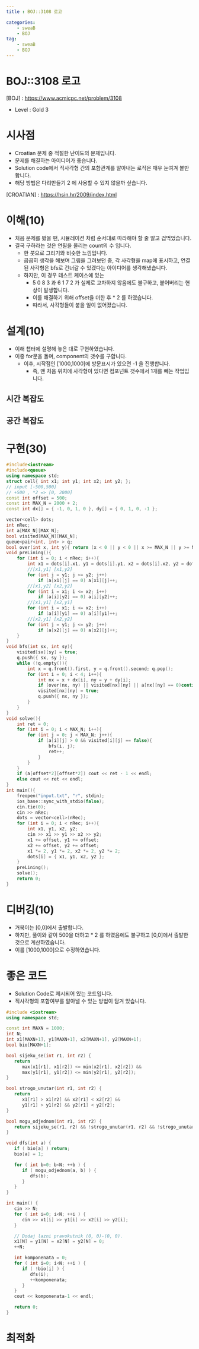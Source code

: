 ```yaml
---
title : BOJ::3108 로고

categories:
    - sweaB
    - BOJ
tag:
    - sweaB
    - BOJ
---
```

# BOJ::3108 로고
[BOJ] : <https://www.acmicpc.net/problem/3108>
- Level : Gold 3

# 시사점
- Croatian 문제 중 적절한 난이도의 문제입니다.
- 문제를 해결하는 아이디어가 좋습니다.
- Solution code에서 직사각형 간의 포함관계를 알아내는 로직은 매우 눈여겨 볼만 합니다.
- 해당 방법은 다리만들기 2 에 사용할 수 있지 않을까 싶습니다.
   
[CROATIAN] : <https://hsin.hr/2009/index.html>

# 이해(10)
- 처음 문제를 봤을 땐, 시뮬레이션 처럼 순서대로 따라해야 할 줄 알고 겁먹었습니다.
- 결국 구하라는 것은 연필을 올리는 count의 수 입니다.
  - 한 붓으로 그리기와 비슷한 느낌입니다.
  - 곰곰히 생각을 해보며 그림을 그려보던 중, 각 사각형을 map에 표시하고, 연결된 사각형은 bfs로
    건너갈 수 있겠다는 아이디어를 생각해냈습니다.
  - 하지만, 이 경우 테스트 케이스에 있는
    - 5 0 8 3 과 6 1 7 2 가 실제로 교차하지 않음에도 불구하고, 붙어버리는 현상이 발생합니다.
    - 이를 해결하기 위해 offset을 더한 후 * 2 를 하였습니다.
    - 따라서, 사각형들이 붙을 일이 없어졌습니다.

# 설계(10)
- 이해 챕터에 설명해 놓은 대로 구현하였습니다.
- 이중 for문을 돌며, component의 갯수를 구합니다.
  - 이후, 시작점인 [1000,1000]에 방문표시가 있으면 -1 을 진행합니다.
    - 즉, 맨 처음 위치에 사각형이 있다면 컴포넌트 갯수에서 1개를 빼는 작업입니다.


## 시간 복잡도

## 공간 복잡도

# 구현(30)


```cpp
#include<iostream>
#include<queue>
using namespace std;
struct cell{ int x1; int y1; int x2; int y2; };
// input [-500,500]
// +500 , *2 => [0, 2000]
const int offset = 500;
const int MAX_N = 2000 + 2;
const int dx[] = { -1, 0, 1, 0 }, dy[] = { 0, 1, 0, -1 };

vector<cell> dots;
int nRec;
int a[MAX_N][MAX_N];
bool visited[MAX_N][MAX_N];
queue<pair<int, int> > q;
bool over(int x, int y){ return (x < 0 || y < 0 || x >= MAX_N || y >= MAX_N); }
void preLining(){
    for (int i = 0; i < nRec; i++){
        int x1 = dots[i].x1, y1 = dots[i].y1, x2 = dots[i].x2, y2 = dots[i].y2;
        //[x1,y1] [x1,y2]
        for (int j = y1; j <= y2; j++)
            if (a[x1][j] == 0) a[x1][j]++;
        //[x1,y2] [x2,y2]
        for (int i = x1; i <= x2; i++)
            if (a[i][y2] == 0) a[i][y2]++;
        //[x1,y1] [x2,y1]
        for (int i = x1; i <= x2; i++)
            if (a[i][y1] == 0) a[i][y1]++;
        //[x2,y1] [x2,y2]
        for (int j = y1; j <= y2; j++)
            if (a[x2][j] == 0) a[x2][j]++;
    }
}
void bfs(int sx, int sy){
    visited[sx][sy] = true;
    q.push({ sx, sy });
    while (!q.empty()){
        int x = q.front().first, y = q.front().second; q.pop();
        for (int i = 0; i < 4; i++){
            int nx = x + dx[i], ny = y + dy[i];
            if (over(nx, ny) || visited[nx][ny] || a[nx][ny] == 0)continue;
            visited[nx][ny] = true;
            q.push({ nx, ny });
        }
    }
}
void solve(){
    int ret = 0;
    for (int i = 0; i < MAX_N; i++){
        for (int j = 0; j < MAX_N; j++){
            if (a[i][j] > 0 && visited[i][j] == false){
                bfs(i, j);
                ret++;
            }
        }
    }
    if (a[offset*2][offset*2]) cout << ret - 1 << endl;
    else cout << ret << endl;
}
int main(){
    freopen("input.txt", "r", stdin);
    ios_base::sync_with_stdio(false);
    cin.tie(0);
    cin >> nRec;
    dots = vector<cell>(nRec);
    for (int i = 0; i < nRec; i++){
        int x1, y1, x2, y2;
        cin >> x1 >> y1 >> x2 >> y2;
        x1 += offset, y1 += offset;
        x2 += offset, y2 += offset;
        x1 *= 2, y1 *= 2, x2 *= 2, y2 *= 2;
        dots[i] = { x1, y1, x2, y2 };
    }
    preLining();
    solve();
    return 0;
}
```

# 디버깅(10)
- 거북이는 [0,0]에서 출발합니다.
- 하지만, 풀이와 같이 500을 더하고 * 2 를 하였음에도 불구하고 [0,0]에서 출발한 것으로
  계산하였습니다.
- 이를 [1000,1000]으로 수정하였습니다.

# 좋은 코드

- Solution Code로 제시되어 있는 코드입니다.
- 직사각형의 포함여부를 알아낼 수 있는 방법이 담겨 있습니다.

```cpp
#include <iostream>
using namespace std;

const int MAXN = 1000;
int N;
int x1[MAXN+1], y1[MAXN+1], x2[MAXN+1], y2[MAXN+1];
bool bio[MAXN+1];

bool sijeku_se(int r1, int r2) {
   return
      max(x1[r1], x1[r2]) <= min(x2[r1], x2[r2]) &&
      max(y1[r1], y1[r2]) <= min(y2[r1], y2[r2]);
}

bool strogo_unutar(int r1, int r2) {
   return
      x1[r1] > x1[r2] && x2[r1] < x2[r2] &&
      y1[r1] > y1[r2] && y2[r1] < y2[r2];
}

bool mogu_odjednom(int r1, int r2) {
   return sijeku_se(r1, r2) && !strogo_unutar(r1, r2) && !strogo_unutar(r2, r1);
}

void dfs(int a) {
   if ( bio[a] ) return;
   bio[a] = 1;

   for ( int b=0; b<N; ++b ) {
      if ( mogu_odjednom(a, b) ) {
         dfs(b);
      }
   }
}

int main() {
   cin >> N;
   for ( int i=0; i<N; ++i ) {
      cin >> x1[i] >> y1[i] >> x2[i] >> y2[i];
   }

   // Dodaj lazni pravokutnik (0, 0)-(0, 0).
   x1[N] = y1[N] = x2[N] = y2[N] = 0;
   ++N;

   int komponenata = 0;
   for ( int i=0; i<N; ++i ) {
      if ( !bio[i] ) {
         dfs(i);
         ++komponenata;
      }
   }
   cout << komponenata-1 << endl;

   return 0;
}
```

# 최적화
